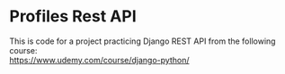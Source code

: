 
# Profiles Rest API

This is code for a project practicing Django REST API from the following course:<br/>
https://www.udemy.com/course/django-python/<br/>
<br/>
